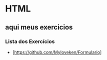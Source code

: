# HTML
## aqui meus exercicios

### Lista dos Exercícios 

- [https://github.com/Myloveken/Formulario]
